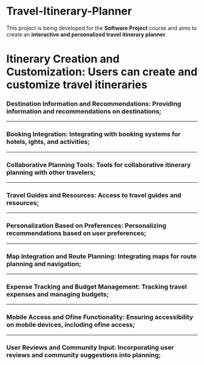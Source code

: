 # Travel-Itinerary-Planner
This project is being developed for the **Software Project** course and aims to create an **interactive and personalized travel itinerary planner**.

# Itinerary Creation and Customization: Users can create and customize travel itineraries

### Destination Information and Recommendations: Providing information and recommendations on destinations;
---
### Booking Integration: Integrating with booking systems for hotels, ights, and activities;
---
### Collaborative Planning Tools: Tools for collaborative itinerary planning with other travelers;
---
### Travel Guides and Resources: Access to travel guides and resources;
---
### Personalization Based on Preferences: Personalizing recommendations based on user preferences;
---
### Map Integration and Route Planning: Integrating maps for route planning and navigation;
---
### Expense Tracking and Budget Management: Tracking travel expenses and managing budgets;
---
### Mobile Access and Ofine Functionality: Ensuring accessibility on mobile devices, including ofine access;
---
### User Reviews and Community Input: Incorporating user reviews and community suggestions into planning;
